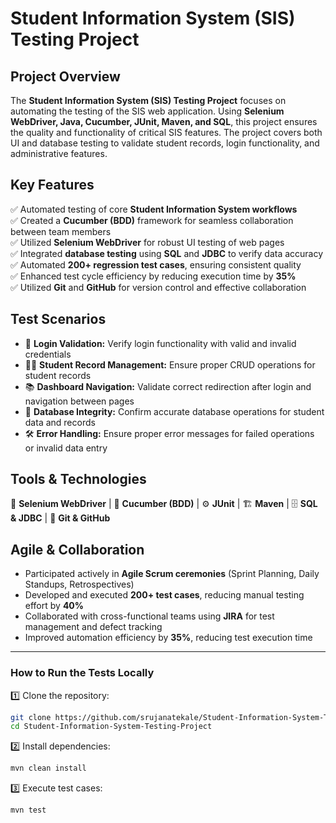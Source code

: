 # **Student Information System (SIS) Testing Project**

## **Project Overview**  
The **Student Information System (SIS) Testing Project** focuses on automating the testing of the SIS web application. Using **Selenium WebDriver, Java, Cucumber, JUnit, Maven, and SQL**, this project ensures the quality and functionality of critical SIS features. The project covers both UI and database testing to validate student records, login functionality, and administrative features.

## **Key Features**  
✅ Automated testing of core **Student Information System workflows**  
✅ Created a **Cucumber (BDD)** framework for seamless collaboration between team members  
✅ Utilized **Selenium WebDriver** for robust UI testing of web pages  
✅ Integrated **database testing** using **SQL** and **JDBC** to verify data accuracy  
✅ Automated **200+ regression test cases**, ensuring consistent quality  
✅ Enhanced test cycle efficiency by reducing execution time by **35%**  
✅ Utilized **Git** and **GitHub** for version control and effective collaboration

## **Test Scenarios**  
- 📝 **Login Validation:** Verify login functionality with valid and invalid credentials  
- 👩‍🏫 **Student Record Management:** Ensure proper CRUD operations for student records  
- 📚 **Dashboard Navigation:** Validate correct redirection after login and navigation between pages  
- 🔄 **Database Integrity:** Confirm accurate database operations for student data and records  
- 🛠 **Error Handling:** Ensure proper error messages for failed operations or invalid data entry

## **Tools & Technologies**  
🚀 **Selenium WebDriver** | 📜 **Cucumber (BDD)** | ⚙️ **JUnit** | 🏗 **Maven** | 🗄 **SQL & JDBC** | 🔄 **Git & GitHub**  

## **Agile & Collaboration**  
- Participated actively in **Agile Scrum ceremonies** (Sprint Planning, Daily Standups, Retrospectives)  
- Developed and executed **200+ test cases**, reducing manual testing effort by **40%**  
- Collaborated with cross-functional teams using **JIRA** for test management and defect tracking  
- Improved automation efficiency by **35%**, reducing test execution time

---

### **How to Run the Tests Locally**  
1️⃣ Clone the repository:  
```sh
git clone https://github.com/srujanatekale/Student-Information-System-Testing-Project.git
cd Student-Information-System-Testing-Project
```
2️⃣ Install dependencies:  
```sh
mvn clean install
```
3️⃣ Execute test cases:  
```sh
mvn test
```
